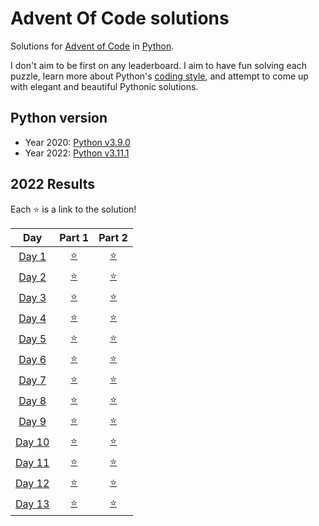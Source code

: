 # Advent Of Code solutions

Solutions for [Advent of Code](https://adventofcode.com) in [Python](https://www.python.org/).

I don't aim to be first on any leaderboard. I aim to have fun solving each puzzle, learn more about Python's [coding style](https://peps.python.org/pep-0008/), and attempt to come up with elegant and beautiful Pythonic solutions.

## Python version
- Year 2020: [Python v3.9.0](https://www.python.org/downloads/release/python-390/)
- Year 2022: [Python v3.11.1](https://www.python.org/downloads/release/python-3111/)

## 2022 Results

Each ⭐ is a link to the solution!

| Day | Part 1 | Part 2 |
| :---: | :---: | :---: |
| [Day 1](https://adventofcode.com/2022/day/1) | [⭐](2022/Day01/1A.py) | [⭐](2022/Day01/1B.py) |
| [Day 2](https://adventofcode.com/2022/day/2) | [⭐](2022/Day02/2A.py) | [⭐](2022/Day02/2B.py) |
| [Day 3](https://adventofcode.com/2022/day/3) | [⭐](2022/Day03/3A.py) | [⭐](2022/Day03/3B.py) |
| [Day 4](https://adventofcode.com/2022/day/4) | [⭐](2022/Day04/4A.py) | [⭐](2022/Day04/4B.py) |
| [Day 5](https://adventofcode.com/2022/day/5) | [⭐](2022/Day05/5A.py) | [⭐](2022/Day05/5B.py) |
| [Day 6](https://adventofcode.com/2022/day/6) | [⭐](2022/Day06/6A.py) | [⭐](2022/Day06/6B.py) |
| [Day 7](https://adventofcode.com/2022/day/7) | [⭐](2022/Day07/7A.py) | [⭐](2022/Day07/7B.py) |
| [Day 8](https://adventofcode.com/2022/day/8) | [⭐](2022/Day08/8A.py) | [⭐](2022/Day08/8B.py) |
| [Day 9](https://adventofcode.com/2022/day/9) | [⭐](2022/Day09/9A.py) | [⭐](2022/Day09/9B.py) |
| [Day 10](https://adventofcode.com/2022/day/10) | [⭐](2022/Day10/10A.py) | [⭐](2022/Day10/10B.py) |
| [Day 11](https://adventofcode.com/2022/day/11) | [⭐](2022/Day11/11A.py) | [⭐](2022/Day11/11B.py) |
| [Day 12](https://adventofcode.com/2022/day/12) | [⭐](2022/Day12/12A.py) | [⭐](2022/Day12/12B.py) |
| [Day 13](https://adventofcode.com/2022/day/13) | [⭐](2022/Day13/13A.py) | [⭐](2022/Day13/13B.py) |
